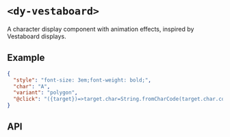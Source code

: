 # `<dy-vestaboard>`

A character display component with animation effects, inspired by Vestaboard displays.

## Example

<gbp-example name="dy-vestaboard" src="https://esm.sh/duoyun-ui/elements/vestaboard">

```json
{
  "style": "font-size: 3em;font-weight: bold;",
  "char": "A",
  "variant": "polygon",
  "@click": "({target})=>target.char=String.fromCharCode(target.char.codePointAt(0)+1)"
}
```

</gbp-example>

## API

<gbp-api src="/src/elements/vestaboard.ts"></gbp-api>

